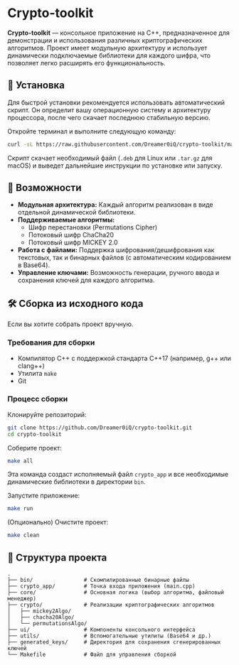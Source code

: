 # Crypto-toolkit

**Crypto-toolkit** — консольное приложение на C++, предназначенное для демонстрации и использования различных криптографических алгоритмов. Проект имеет модульную архитектуру и использует динамически подключаемые библиотеки для каждого шифра, что позволяет легко расширять его функциональность.

## 🚀 Установка

Для быстрой установки рекомендуется использовать автоматический скрипт. Он определит вашу операционную систему и архитектуру процессора, после чего скачает последнюю стабильную версию.

Откройте терминал и выполните следующую команду:

```bash
curl -sL https://raw.githubusercontent.com/Dreamer0iQ/crypto-toolkit/main/install.sh | bash
```

Скрипт скачает необходимый файл (`.deb` для Linux или `.tar.gz` для macOS) и выведет дальнейшие инструкции по установке или запуску.

## 📌 Возможности

- **Модульная архитектура:** Каждый алгоритм реализован в виде отдельной динамической библиотеки.
- **Поддерживаемые алгоритмы:**
  - Шифр перестановки (Permutations Cipher)
  - Потоковый шифр ChaCha20
  - Потоковый шифр MICKEY 2.0
- **Работа с файлами:** Поддержка шифрования/дешифрования как текстовых, так и бинарных файлов (с автоматическим кодированием в Base64).
- **Управление ключами:** Возможность генерации, ручного ввода и сохранения ключей для каждого алгоритма.

## 🛠️ Сборка из исходного кода

Если вы хотите собрать проект вручную.

### Требования для сборки

- Компилятор C++ с поддержкой стандарта C++17 (например, g++ или clang++)
- Утилита `make`
- Git

### Процесс сборки

Клонируйте репозиторий:

```bash
git clone https://github.com/Dreamer0iQ/crypto-toolkit.git
cd crypto-toolkit
```

Соберите проект:

```bash
make all
```

Эта команда создаст исполняемый файл `crypto_app` и все необходимые динамические библиотеки в директории `bin`.

Запустите приложение:

```bash
make run
```

(Опционально) Очистите проект:

```bash
make clean
```

## 🧩 Структура проекта

```
.
├── bin/                # Скомпилированные бинарные файлы
├── crypto_app/         # Точка входа приложения (main.cpp)
├── core/               # Основная логика (выбор алгоритма, файловый менеджер)
├── crypto/             # Реализации криптографических алгоритмов
│   ├── mickey2Algo/
│   ├── chacha20Algo/
│   └── permutationsAlgo/
├── ui/                 # Компоненты консольного интерфейса
├── utils/              # Вспомогательные утилиты (Base64 и др.)
├── generated_keys/     # Директория для сохранения сгенерированных ключей
└── Makefile            # Файл для управления сборкой
```